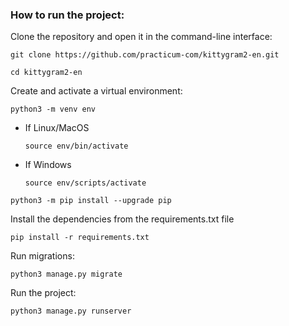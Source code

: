 ### How to run the project:

Clone the repository and open it in the command-line interface:

```
git clone https://github.com/practicum-com/kittygram2-en.git
```

```
cd kittygram2-en
```

Create and activate a virtual environment:

```
python3 -m venv env
```

* If Linux/MacOS

    ```
    source env/bin/activate
    ```

* If Windows

    ```
    source env/scripts/activate
    ```


```
python3 -m pip install --upgrade pip
```

Install the dependencies from the requirements.txt file

```
pip install -r requirements.txt
```

Run migrations:

```
python3 manage.py migrate
```

Run the project:

```
python3 manage.py runserver
```
